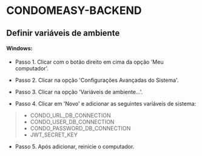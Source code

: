 # CONDOMEASY-BACKEND

## Definir variáveis de ambiente

#### Windows:

* Passo 1. Clicar com o botão direito em cima da opção 'Meu computador'.  

* Passo 2. Clicar na opção 'Configurações Avançadas do Sistema'.  

* Passo 3. Clicar na opção 'Variáveis de ambiente...'.

* Passo 4. Clicar em 'Novo' e adicionar as seguintes variáveis de sistema:

> - CONDO_URL_DB_CONNECTION
> - CONDO_USER_DB_CONNECTION
> - CONDO_PASSWORD_DB_CONNECTION
> - JWT_SECRET_KEY

* Passo 5. Após adicionar, reinicie o computador.